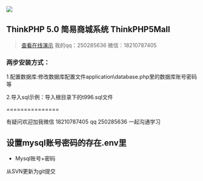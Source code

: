 ![](https://images.gitee.com/uploads/images/2019/0904/004905_642aef59_1022917.png )

## ThinkPHP 5.0 简易商城系统 ThinkPHP5Mall

> [查看在线演示](http://open.gaoxueya.com)  我的qq：250285636 微信：18210787405


### 两步安装方式：

1.配置数据库:修改数据库配置文件application\database.php里的数据库账号密码等

2.导入sql示例：导入根目录下的t996.sql文件

===============


有疑问欢迎加我微信 18210787405  qq 250285636  一起沟通学习

## 设置mysql账号密码的存在.env里
+ Mysql账号+密码 
 

 从SVN更新为git提交